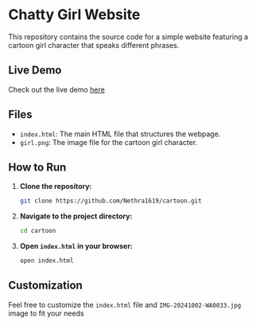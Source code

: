 # Chatty Girl Website

This repository contains the source code for a simple website featuring a cartoon girl character that speaks different phrases.

## Live Demo

Check out the live demo [here](https://Nethra1619.github.io/Cartoon/) 

## Files

- `index.html`: The main HTML file that structures the webpage.
- `girl.png`: The image file for the cartoon girl character.

## How to Run

1. **Clone the repository:**
    ```bash
    git clone https://github.com/Nethra1619/cartoon.git
    ```
2. **Navigate to the project directory:**
    ```bash
    cd cartoon
    ```
3. **Open `index.html` in your browser:**
    ```bash
    open index.html
    ```

## Customization

Feel free to customize the `index.html` file and `IMG-20241002-WA0033.jpg` image to fit your needs
